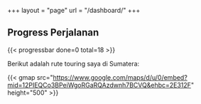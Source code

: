 +++
layout = "page"
url = "/dashboard/"
+++

## Progress Perjalanan

{{< progressbar done=0 total=18 >}}

Berikut adalah rute touring saya di Sumatera:

{{< gmap src="https://www.google.com/maps/d/u/0/embed?mid=12PIEQCo3BPeiWgoRGaRQAzdwnh7BCVQ&ehbc=2E312F" height="500" >}}